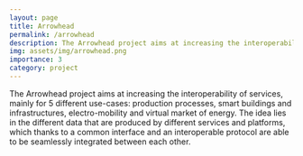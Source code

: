 ```yaml
---
layout: page
title: Arrowhead
permalink: /arrowhead
description: The Arrowhead project aims at increasing the interoperability of services
img: assets/img/arrowhead.png
importance: 3
category: project
---
```


The Arrowhead project aims at increasing the interoperability of services, mainly for 5 different use-cases: production processes, smart buildings and infrastructures, electro-mobility and virtual market of energy. The idea lies in the different data that are produced by different services and platforms, which thanks to a common interface and an interoperable protocol are able to be seamlessly integrated between each other.
